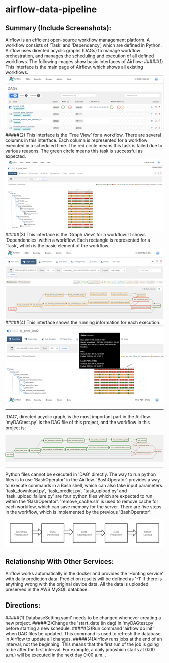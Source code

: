 # airflow-data-pipeline

## Summary (Include Screenshots): 
Airflow is an efficient open-source workflow management platform. A workflow consists of ‘Task’ and ‘Dependency’, which are defined in Python. Airflow uses directed acyclic graphs (DAGs) to manage workflow orchestration, and manages the scheduling and execution of all defined workflows. The following images show basic interfaces of Airflow:
#####(1) This interface is the main page of Airflow, which shows all existing workflows.
![](images/airflow-1.png)
#####(2) This interface is the ‘Tree View’ for a workflow. There are several columns in this interface. Each column is represented for a workflow executed in a scheduled time. The red circle means this task is failed due to various reasons. The green circle means this task is successful as expected.
![](images/airflow-2.png)
#####(3) This interface is the ‘Graph View’ for a workflow. It shows ‘Dependencies’ within a workflow. Each rectangle is represented for a ‘Task’, which is the basic element of the workflow.
![](images/airflow-4.png)
#####(4) This interface shows the running information for each execution.
![](images/airflow-3.png)
****
'DAG', directed acyclic graph, is the most important part in the Airflow. 'myDAGtest.py' is the DAG file of this project, and the workflow in this project is:

![](images/airflow-5.png)
****
Python files cannot be executed in 'DAG' directly. The way to run python files is to use 'BashOperator' in the Airflow. 'BashOperator' provides a way to execute commands in a Bash shell, which can also take input parameters. 'task_download.py', 'task_predict.py', 'task_upload.py' and 'task_upload_failure.py' are four python files which are expected to run within the 'BashOperator'. 'remove_cache.sh' is used to remove cache for each workflow, which can save memory for the server. There are five steps in the workflow, which is implemented by the previous 'BashOperator':

![](images/airflow-6.png)

## Relationship With Other Services: 
   Airflow works automatically in the docker and provides the ’Hunting service’ with daily prediction data. Prediction results will be defined as '-1' if there is anything wrong with the original device data. All the data is uploaded preserved in the AWS MySQL database.

## Directions:
   #####(1)'DatabaseSetting.yaml' needs to be changed whenever creating a new project.
   #####(2)Change the 'start_date'(in dag) in 'myDAGtest.py' before starting a new schedule.
   #####(3)Run command 'airflow db init' when DAG files be updated. This command is used to refresh the database in Airflow to update all changes.
   #####(4)Airflow runs jobs at the end of an interval, not the beginning. This means that the first run of the job is going to be after the first interval. For example, a daily job(which starts at 0:00 a.m.) will be executed in the next day 0:00 a.m. .
